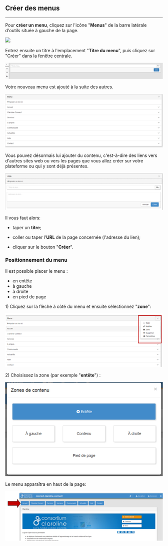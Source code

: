 ## Créer des menus

---

Pour **créer un menu**, cliquez sur l'icône "**Menus**" de la barre latérale d'outils située à gauche de la page.

![](https://claroline.gitbooks.io/claroline-connect-documentation/content/fr/images/menu.png)

Entrez ensuite un titre à l'emplacement "**Titre du menu**", puis cliquez sur "Créer" dans la fenêtre centrale.

![](images/titre_menu.png)

Votre nouveau menu est ajouté à la suite des autres.

![](images/liste_menus.png)

Vous pouvez désormais lui ajouter du contenu, c'est-à-dire des liens vers d'autres sites web ou vers les pages que vous allez créer sur votre plateforme ou qui y sont déjà présentes.

![](/assets/menu_options.png)

Il vous faut alors:

* taper un **titre**;

* coller ou taper l'**URL** de la page concernée \(l'adresse du lien\);

* cliquer sur le bouton "**Créer**".


### **Positionnement du menu**

Il est possible placer le menu :

* en entête
* à gauche
* à droite
* en pied de page

1\) Cliquez sur la flèche à côté du menu et ensuite sélectionnez "**zone**":

![](images/zone_menu.png)

2\) Choisissez la zone \(par exemple "**entête**"\) :

![](images/zone_contenu.png)

Le menu apparaîtra en haut de la page:

![](images/vue_menu.png)

